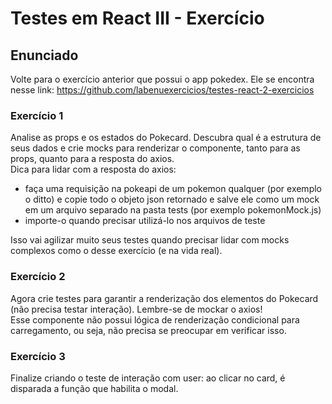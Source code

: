 # Testes em React III - Exercício

## Enunciado

Volte para o exercício anterior que possui o app pokedex. Ele se encontra nesse link: https://github.com/labenuexercicios/testes-react-2-exercicios

### Exercício 1

Analise as props e os estados do Pokecard. Descubra qual é a estrutura de seus dados e crie mocks para renderizar o componente, tanto para as props, quanto para a resposta do axios. <br>
Dica para lidar com a resposta do axios:
- faça uma requisição na pokeapi de um pokemon qualquer (por exemplo o ditto) e copie todo o objeto json retornado e salve ele como um mock em um arquivo separado na pasta tests (por exemplo pokemonMock.js)
- importe-o quando precisar utilizá-lo nos arquivos de teste

Isso vai agilizar muito seus testes quando precisar lidar com mocks complexos como o desse exercício (e na vida real).

### Exercício 2

Agora crie testes para garantir a renderização dos elementos do Pokecard (não precisa testar interação). Lembre-se de mockar o axios!<br>
Esse componente não possui lógica de renderização condicional para carregamento, ou seja, não precisa se preocupar em verificar isso.

### Exercício 3

Finalize criando o teste de interação com user: ao clicar no card, é disparada a função que habilita o modal.
